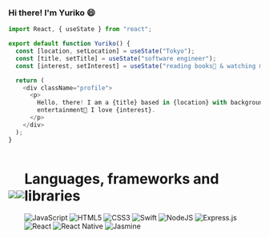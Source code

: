### Hi there! I'm Yuriko 😄

```javascript
import React, { useState } from "react";

export default function Yuriko() {
  const [location, setLocation] = useState("Tokyo");
  const [title, setTitle] = useState("software engineer");
  const [interest, setInterest] = useState("reading books📕 & watching movies🍿")

  return (
    <div className="profile">
      <p>
        Hello, there! I am a {title} based in {location} with background in media and
        entertainment🎥 I love {interest}.
      </p>
    </div>
  );
}

```
<div style="display:flex; justify-content:center; align-items:center">
  <img src="https://github-readme-stats.vercel.app/api?username=yuriko-coder&show_icons=true&theme=radical&count_private=true&include_all_commits=true&layout=compact&hide=issues,stars" />
  <img src="https://github-readme-stats.vercel.app/api/top-langs/?username=yuriko-coder&theme=radical&layout=compact" />
<div>

<!-- ![Anurag's GitHub stats](https://github-readme-stats.vercel.app/api?username=yuriko-coder&show_icons=true&theme=radical&count_private=true&include_all_commits=true&hide=issues&layout=compact)

 [![Top Langs](https://github-readme-stats.vercel.app/api/top-langs/?username=yuriko-coder&theme=radical&layout=compact)](https://github.com/anuraghazra/github-readme-stats) -->
 
 # Languages, frameworks and libraries
![JavaScript](https://img.shields.io/badge/javascript-%23323330.svg?style=for-the-badge&logo=javascript&logoColor=%23F7DF1E)
![HTML5](https://img.shields.io/badge/html5-%23E34F26.svg?style=for-the-badge&logo=html5&logoColor=white)
![CSS3](https://img.shields.io/badge/css3-%231572B6.svg?style=for-the-badge&logo=css3&logoColor=white)
![Swift](https://img.shields.io/badge/swift-%23FA7343.svg?style=for-the-badge&logo=swift&logoColor=white)
![NodeJS](https://img.shields.io/badge/node.js-%2343853D.svg?style=for-the-badge&logo=node.js&logoColor=white)
![Express.js](https://img.shields.io/badge/express.js-%23404d59.svg?style=for-the-badge&logo=express&logoColor=%2361DAFB)
![React](https://img.shields.io/badge/react-%2320232a.svg?style=for-the-badge&logo=react&logoColor=%2361DAFB)
![React Native](https://img.shields.io/badge/react_native-%2320232a.svg?style=for-the-badge&logo=react&logoColor=%2361DAFB)
![Jasmine](https://img.shields.io/badge/jasmine-%238A4182.svg?style=for-the-badge&logo=jasmine&logoColor=white)
<!--
**yuriko-coder/yuriko-coder** is a ✨ _special_ ✨ repository because its `README.md` (this file) appears on your GitHub profile.

Here are some ideas to get you started:

- 🔭 I’m currently working on ...
- 🌱 I’m currently learning ...
- 👯 I’m looking to collaborate on ...
- 🤔 I’m looking for help with ...
- 💬 Ask me about ...
- 📫 How to reach me: ...
- 😄 Pronouns: ...
- ⚡ Fun fact: ...
-->

